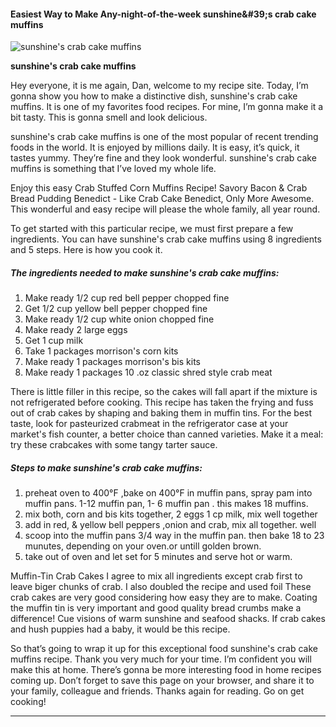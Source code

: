             

#### Easiest Way to Make Any-night-of-the-week sunshine&amp;#39;s crab cake muffins

![sunshine's crab cake muffins](https://img-global.cpcdn.com/recipes/6378173633658880/751x532cq70/sunshines-crab-cake-muffins-recipe-main-photo.jpg)

**sunshine's crab cake muffins**

Hey everyone, it is me again, Dan, welcome to my recipe site. Today, I’m gonna show you how to make a distinctive dish, sunshine's crab cake muffins. It is one of my favorites food recipes. For mine, I’m gonna make it a bit tasty. This is gonna smell and look delicious.

sunshine's crab cake muffins is one of the most popular of recent trending foods in the world. It is enjoyed by millions daily. It is easy, it’s quick, it tastes yummy. They’re fine and they look wonderful. sunshine's crab cake muffins is something that I’ve loved my whole life.

Enjoy this easy Crab Stuffed Corn Muffins Recipe! Savory Bacon & Crab Bread Pudding Benedict - Like Crab Cake Benedict, Only More Awesome. This wonderful and easy recipe will please the whole family, all year round.

To get started with this particular recipe, we must first prepare a few ingredients. You can have sunshine's crab cake muffins using 8 ingredients and 5 steps. Here is how you cook it.

##### The ingredients needed to make sunshine's crab cake muffins:

1.  Make ready 1/2 cup red bell pepper chopped fine
2.  Get 1/2 cup yellow bell pepper chopped fine
3.  Make ready 1/2 cup white onion chopped fine
4.  Make ready 2 large eggs
5.  Get 1 cup milk
6.  Take 1 packages morrison's corn kits
7.  Make ready 1 packages morrison's bis kits
8.  Make ready 1 packages 10 .oz classic shred style crab meat

There is little filler in this recipe, so the cakes will fall apart if the mixture is not refrigerated before cooking. This recipe has taken the frying and fuss out of crab cakes by shaping and baking them in muffin tins. For the best taste, look for pasteurized crabmeat in the refrigerator case at your market's fish counter, a better choice than canned varieties. Make it a meal: try these crabcakes with some tangy tarter sauce.

##### Steps to make sunshine's crab cake muffins:

1.  preheat oven to 400°F ,bake on 400°F in muffin pans, spray pam into muffin pans. 1-12 muffin pan, 1- 6 muffin pan . this makes 18 muffins.
2.  mix both, corn and bis kits together, 2 eggs 1 cp milk, mix well together
3.  add in red, & yellow bell peppers ,onion and crab, mix all together. well
4.  scoop into the muffin pans 3/4 way in the muffin pan. then bake 18 to 23 munutes, depending on your oven.or untill golden brown.
5.  take out of oven and let set for 5 minutes and serve hot or warm.

Muffin-Tin Crab Cakes I agree to mix all ingredients except crab first to leave biger chunks of crab. I also doubled the recipe and used foil These crab cakes are very good considering how easy they are to make. Coating the muffin tin is very important and good quality bread crumbs make a difference! Cue visions of warm sunshine and seafood shacks. If crab cakes and hush puppies had a baby, it would be this recipe.

So that’s going to wrap it up for this exceptional food sunshine's crab cake muffins recipe. Thank you very much for your time. I’m confident you will make this at home. There’s gonna be more interesting food in home recipes coming up. Don’t forget to save this page on your browser, and share it to your family, colleague and friends. Thanks again for reading. Go on get cooking!

* * *